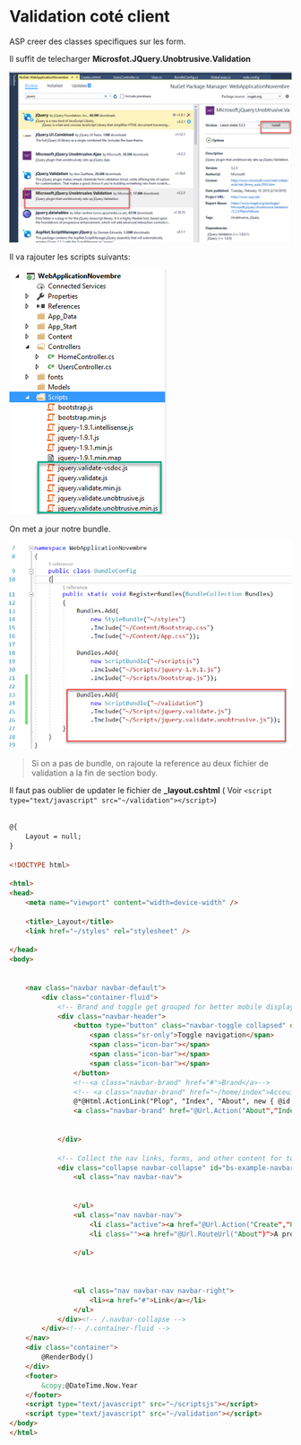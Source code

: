 # Validation coté client

ASP creer des classes specifiques sur les form.

Il suffit de telecharger **Microsfot.JQuery.Unobtrusive.Validation**

![Snippet BootStrap](/images/day2/02.18.png)

Il va rajouter les scripts suivants:

![Snippet BootStrap](/images/day2/02.19.png)

On met a jour notre bundle.

![Snippet BootStrap](/images/day2/02.20.png)

> Si on a pas de bundle, on rajoute la reference au deux fichier de validation a la fin de section body.

Il faut pas oublier de updater le fichier de **_layout.cshtml**  ( Voir ``` <script type="text/javascript" src="~/validation"></script> ```)

```html

@{
    Layout = null;
}

<!DOCTYPE html>

<html>
<head>
    <meta name="viewport" content="width=device-width" />
    
    <title>_Layout</title>
    <link href="~/styles" rel="stylesheet" />

</head>
<body>
   

    <nav class="navbar navbar-default">
        <div class="container-fluid">
            <!-- Brand and toggle get grouped for better mobile display -->
            <div class="navbar-header">
                <button type="button" class="navbar-toggle collapsed" data-toggle="collapse" data-target="#bs-example-navbar-collapse-1" aria-expanded="false">
                    <span class="sr-only">Toggle navigation</span>
                    <span class="icon-bar"></span>
                    <span class="icon-bar"></span>
                    <span class="icon-bar"></span>
                </button>
                <!--<a class="navbar-brand" href="#">Brand</a>-->
                <!-- <a class="navbar-brand" href="~/home/index">Acceuil</a> -->
                @*@Html.ActionLink("Plop", "Index", "About", new { @id = "MonId",@class = "navbar-brand" })*@
                <a class="navbar-brand" href="@Url.Action("About","Index")">Mix</a>
                

            </div>

            <!-- Collect the nav links, forms, and other content for toggling -->
            <div class="collapse navbar-collapse" id="bs-example-navbar-collapse-1">
                <ul class="nav navbar-nav">

                    
                </ul>
                <ul class="nav navbar-nav">
                    <li class="active"><a href="@Url.Action("Create","Users")">Create User</a></li>
                    <li class=""><a href="@Url.RouteUrl("About")">A propos de about</a></li>

                </ul>

               
                
                <ul class="nav navbar-nav navbar-right">
                    <li><a href="#">Link</a></li>
                </ul>
            </div><!-- /.navbar-collapse -->
        </div><!-- /.container-fluid -->
    </nav>
    <div class="container"> 
        @RenderBody()
    </div>
    <footer>
        &copy;@DateTime.Now.Year
    </footer>
    <script type="text/javascript" src="~/scriptsjs"></script>
    <script type="text/javascript" src="~/validation"></script>
</body>
</html>

``` 